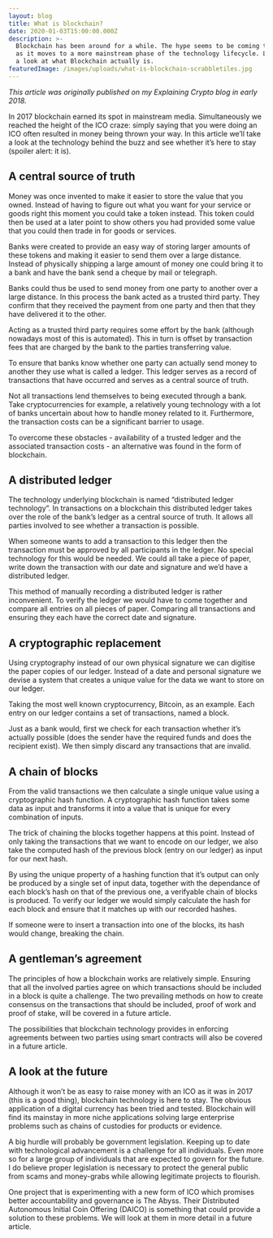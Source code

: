 ```yaml
---
layout: blog
title: What is blockchain?
date: 2020-01-03T15:00:00.000Z
description: >-
  Blockchain has been around for a while. The hype seems to be coming to an end
  as it moves to a more mainstream phase of the technology lifecycle. Lets take
  a look at what Blockchain actually is.
featuredImage: /images/uploads/what-is-blockchain-scrabbletiles.jpg
---
```

_This article was originally published on my Explaining Crypto blog in early 2018._

In 2017 blockchain earned its spot in mainstream media. Simultaneously we reached the height of the ICO craze: simply saying that you were doing an ICO often resulted in money being thrown your way. In this article we’ll take a look at the technology behind the buzz and see whether it’s here to stay (spoiler alert: it is).

## A central source of truth

Money was once invented to make it easier to store the value that you owned. Instead of having to figure out what you want for your service or goods right this moment you could take a token instead. This token could then be used at a later point to show others you had provided some value that you could then trade in for goods or services.

Banks were created to provide an easy way of storing larger amounts of these tokens and making it easier to send them over a large distance. Instead of physically shipping a large amount of money one could bring it to a bank and have the bank send a cheque by mail or telegraph.

Banks could thus be used to send money from one party to another over a large distance. In this process the bank acted as a trusted third party. They confirm that they received the payment from one party and then that they have delivered it to the other.

Acting as a trusted third party requires some effort by the bank (although nowadays most of this is automated). This in turn is offset by transaction fees that are charged by the bank to the parties transferring value.

To ensure that banks know whether one party can actually send money to another they use what is called a ledger. This ledger serves as a record of transactions that have occurred and serves as a central source of truth.

Not all transactions lend themselves to being executed through a bank. Take cryptocurrencies for example, a relatively young technology with a lot of banks uncertain about how to handle money  related to it. Furthermore, the transaction costs can be a significant barrier to usage. 

To overcome these obstacles - availability of a trusted ledger and the associated transaction costs - an alternative was found in the form of blockchain.

## A distributed ledger

The technology underlying blockchain is named “distributed ledger technology”. In transactions on a blockchain this distributed ledger takes over the role of the bank’s ledger as a central source of truth. It allows all parties involved to see whether a transaction is possible.

When someone wants to add a transaction to this ledger then the transaction must be approved by all participants in the ledger. No special technology for this would be needed. We could all take a piece of paper, write down the transaction with our date and signature and we’d have a distributed ledger. 

This method of manually recording a distributed ledger is rather inconvenient. To verify the ledger we would have to come together and compare all entries on all pieces of paper. Comparing all transactions and ensuring they each have the correct date and signature.

## A cryptographic replacement

Using cryptography instead of our own physical signature we can digitise the paper copies of our ledger. Instead of a date and personal signature we devise a system that creates a unique value for the data we want to store on our ledger.

Taking the most well known cryptocurrency, Bitcoin, as an example. Each entry on our ledger contains a set of transactions, named a block. 

Just as a bank would, first we check for each transaction whether it’s actually possible (does the sender have the required funds and does the recipient exist). We then simply discard any transactions that are invalid.

## A chain of blocks

From the valid transactions we then calculate a single unique value using a cryptographic hash function. A cryptographic hash function takes some data as input and transforms it into a value that is unique for every combination of inputs.

The trick of chaining the blocks together happens at this point. Instead of only taking the transactions that we want to encode on our ledger, we also take the computed hash of the previous block (entry on our ledger) as input for our next hash.

By using the unique property of a hashing function that it’s output can only be produced by a single set of input data, together with the dependance of each block’s hash on that of the previous one, a verifyable chain of blocks is produced. To verify our ledger we would simply calculate the hash for each block and ensure that it matches up with our recorded hashes. 

If someone were to insert a transaction into one of the blocks, its hash would change, breaking the chain.

##  A gentleman’s agreement

The principles of how a blockchain works are relatively simple. Ensuring that all the involved parties agree on which transactions should be included in a block is quite a challenge. The two prevailing methods on how to create consensus on the transactions that should be included, proof of work and proof of stake, will be covered in a future article.

The possibilities that blockchain technology provides in enforcing agreements between two parties using smart contracts will also be covered in a future article.

## A look at the future

Although it won’t be as easy to raise money with an ICO as it was in 2017 (this is a good thing), blockchain technology is here to stay. The obvious application of a digital currency has been tried and tested. Blockchain will find its mainstay in more niche applications solving large enterprise problems such as chains of custodies for products or evidence.

A big hurdle will probably be government legislation. Keeping up to date with technological advancement is a challenge for all individuals. Even more so for a large group of individuals that are expected to govern for the future. I do believe proper legislation is necessary to protect the general public from scams and money-grabs while allowing legitimate projects to flourish. 

One project that is experimenting with a new form of ICO which promises better accountability and governance is The Abyss. Their Distributed Autonomous Initial Coin Offering (DAICO) is something that could provide a solution to these problems. We will look at them in more detail in a future article.
